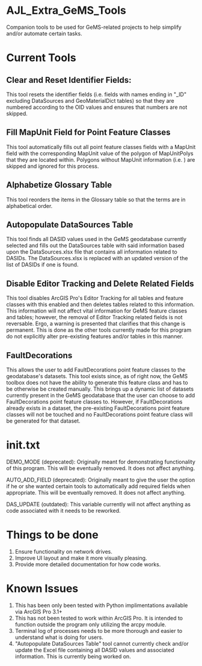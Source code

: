 # AJL_Extra_GeMS_Tools
Companion tools to be used for GeMS-related projects to help simplify and/or automate certain tasks.

# Current Tools

## Clear and Reset Identifier Fields:

This tool resets the identifier fields (i.e. fields with names ending in "_ID" excluding DataSources and GeoMaterialDict tables) so that they are numbered according to the OID values and ensures that numbers are not skipped.

## Fill MapUnit Field for Point Feature Classes

This tool automatically fills out all point feature classes fields with a MapUnit field with the corresponding MapUnit value of the polygon of MapUnitPolys that they are located within. Polygons without MapUnit information (i.e. <Null>) are skipped and ignored for this process.

## Alphabetize Glossary Table

This tool reorders the items in the Glossary table so that the terms are in alphabetical order.

## Autopopulate DataSources Table

This tool finds all DASID values used in the GeMS geodatabase currently selected and fills out the DataSources table with said information based upon the DataSources.xlsx file that contains all information related to DASIDs. The DataSources.xlsx is replaced with an updated version of the list of DASIDs if one is found.

## Disable Editor Tracking and Delete Related Fields

This tool disables ArcGIS Pro's Editor Tracking for all tables and feature classes with this enabled and then deletes tables related to this information. This information will not affect vital information for GeMS feature classes and tables; however, the removal of Editor Tracking related fields is not reversable. Ergo, a warning is presented that clarifies that this change is permanent. This is done as the other tools currently made for this program do not explicitly alter pre-existing features and/or tables in this manner.

## FaultDecorations
This allows the user to add FaultDecorations point feature classes to the geodatabase's datasets. This tool exists since, as of right now, the GeMS toolbox does not have the ability to generate this feature class and has to be otherwise be created manually. This brings up a dynamic list of datasets currently present in the GeMS geodatabase that the user can choose to add FaultDecorations point feature classes to. However, if FaultDecorations already exists in a dataset, the pre-existing FaultDecorations point feature classes will not be touched and no FaultDecorations point feature class will be generated for that dataset.

# init.txt

DEMO_MODE (deprecated): Originally meant for demonstrating functionality of this program. This will be eventually removed. It does not affect anything.

AUTO_ADD_FIELD (deprecated): Originally meant to give the user the option if he or she wanted certain tools to automatically add required fields when appropriate. This will be eventually removed. It does not affect anything.

DAS_UPDATE (outdated): This variable currently will not affect anything as code associated with it needs to be reworked.

# Things to be done
1) Ensure functionality on network drives.
2) Improve UI layout and make it more visually pleasing.
3) Provide more detailed documentation for how code works.


# Known Issues
1) This has been only been tested with Python implimentations available via ArcGIS Pro 3.1+
2) This has not been tested to work within ArcGIS Pro. It is intended to function outside the program only utilizing the arcpy module.
3) Terminal log of processes needs to be more thorough and easier to understand what is doing for users.
4) "Autopopulate DataSources Table" tool cannot currently check and/or update the Excel file containing all DASID values and associated information. This is currently being worked on.
